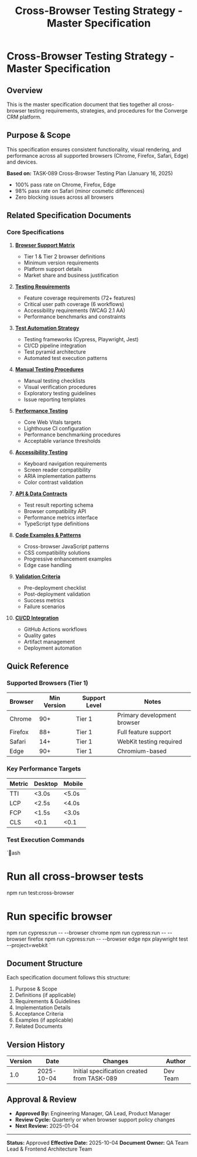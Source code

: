 ﻿---
title: Cross-Browser Testing Strategy - Master Specification
version: 1.0
date_created: 2025-10-04
last_updated: 2025-10-04
owner: Development Team & QA Team
tags: ['testing', 'cross-browser', 'qa', 'automation', 'compatibility', 'master']
---

# Cross-Browser Testing Strategy - Master Specification

## Overview

This is the master specification document that ties together all cross-browser testing requirements, strategies, and procedures for the Converge CRM platform.

## Purpose & Scope

This specification ensures consistent functionality, visual rendering, and performance across all supported browsers (Chrome, Firefox, Safari, Edge) and devices.

**Based on:** TASK-089 Cross-Browser Testing Plan (January 16, 2025)
- 100% pass rate on Chrome, Firefox, Edge
- 98% pass rate on Safari (minor cosmetic differences)
- Zero blocking issues across all browsers

## Related Specification Documents

### Core Specifications

1. **[Browser Support Matrix](./01-browser-support-matrix.md)**
   - Tier 1 & Tier 2 browser definitions
   - Minimum version requirements
   - Platform support details
   - Market share and business justification

2. **[Testing Requirements](./02-testing-requirements.md)**
   - Feature coverage requirements (72+ features)
   - Critical user path coverage (6 workflows)
   - Accessibility requirements (WCAG 2.1 AA)
   - Performance benchmarks and constraints

3. **[Test Automation Strategy](./03-test-automation-strategy.md)**
   - Testing frameworks (Cypress, Playwright, Jest)
   - CI/CD pipeline integration
   - Test pyramid architecture
   - Automated test execution patterns

4. **[Manual Testing Procedures](./04-manual-testing-procedures.md)**
   - Manual testing checklists
   - Visual verification procedures
   - Exploratory testing guidelines
   - Issue reporting templates

5. **[Performance Testing](./05-performance-testing.md)**
   - Core Web Vitals targets
   - Lighthouse CI configuration
   - Performance benchmarking procedures
   - Acceptable variance thresholds

6. **[Accessibility Testing](./06-accessibility-testing.md)**
   - Keyboard navigation requirements
   - Screen reader compatibility
   - ARIA implementation patterns
   - Color contrast validation

7. **[API & Data Contracts](./07-api-data-contracts.md)**
   - Test result reporting schema
   - Browser compatibility API
   - Performance metrics interface
   - TypeScript type definitions

8. **[Code Examples & Patterns](./08-code-examples-patterns.md)**
   - Cross-browser JavaScript patterns
   - CSS compatibility solutions
   - Progressive enhancement examples
   - Edge case handling

9. **[Validation Criteria](./09-validation-criteria.md)**
   - Pre-deployment checklist
   - Post-deployment validation
   - Success metrics
   - Failure scenarios

10. **[CI/CD Integration](./10-cicd-integration.md)**
    - GitHub Actions workflows
    - Quality gates
    - Artifact management
    - Deployment automation

## Quick Reference

### Supported Browsers (Tier 1)

| Browser | Min Version | Support Level | Notes |
|---------|-------------|---------------|-------|
| Chrome | 90+ | Tier 1 | Primary development browser |
| Firefox | 88+ | Tier 1 | Full feature support |
| Safari | 14+ | Tier 1 | WebKit testing required |
| Edge | 90+ | Tier 1 | Chromium-based |

### Key Performance Targets

| Metric | Desktop | Mobile |
|--------|---------|--------|
| TTI | <3.0s | <5.0s |
| LCP | <2.5s | <4.0s |
| FCP | <1.5s | <3.0s |
| CLS | <0.1 | <0.1 |

### Test Execution Commands

`ash
# Run all cross-browser tests
npm run test:cross-browser

# Run specific browser
npm run cypress:run -- --browser chrome
npm run cypress:run -- --browser firefox
npm run cypress:run -- --browser edge
npx playwright test --project=webkit
`

## Document Structure

Each specification document follows this structure:
1. Purpose & Scope
2. Definitions (if applicable)
3. Requirements & Guidelines
4. Implementation Details
5. Acceptance Criteria
6. Examples (if applicable)
7. Related Documents

## Version History

| Version | Date | Changes | Author |
|---------|------|---------|--------|
| 1.0 | 2025-10-04 | Initial specification created from TASK-089 | Dev Team |

## Approval & Review

- **Approved By:** Engineering Manager, QA Lead, Product Manager
- **Review Cycle:** Quarterly or when browser support policy changes
- **Next Review:** 2025-01-04

---

**Status:**  Approved
**Effective Date:** 2025-10-04
**Document Owner:** QA Team Lead & Frontend Architecture Team
